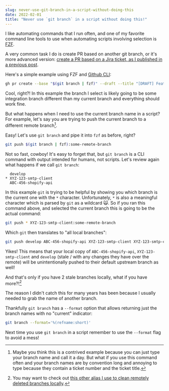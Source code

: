 ```yaml
---
slug: never-use-git-branch-in-a-script-without-doing-this
date: 2022-02-01
title: "Never use `git branch` in a script without doing this!"
---
```


I like automating commands that I run often, and one of my favorite command line
tools to use when automating scripts involving selection is
[FZF](https://github.com/junegunn/fzf).

A very common task I do is create PR
based on another git branch, or it's more advanced version: [create a PR based on a Jira
ticket, as I published in a previous post](https://doriankarter.com/create-github-prs-from-jira-ticket/).

Here's a simple example using FZF and [Github CLI](https://cli.github.com/):

```bash
gh pr create --base "$(git branch | fzf)" --draft --title "[DRAFT] Feature XYZ"
```

Cool, right?! In this example the branch I select is likely going to be some
integration branch different than my current branch and everything should work
fine.

But what happens when I need to use the current branch name in a script?
For example, let's say you are trying to push the current branch to a different remote branch[^1].

Easy! Let's use `git branch` and pipe it into `fzf` as before, right?

```bash
git push $(git branch | fzf):some-remote-branch
```

Not so fast, cowboy! It's easy to forget that, but `git branch` is a CLI command
with output intended for humans, not scripts. Let's review again what happens if
we call `git branch`:

```
  develop
* XYZ-123-smtp-client
  ABC-456-shopify-api
```

In this example `git` is trying to be helpful by showing you which branch is the
current one with the `*` character. Unfortunately, `*` is also a meaningful
character which is parsed by `git` as a wildcard 🙀. So if you ran this command
above, and selected the current branch this is going to be the actual command:

```bash
git push * XYZ-123-smtp-client:some-remote-branch
```

Which `git` then translates to "all local branches":

```bash
git push develop ABC-456-shopify-api XYZ-123-smtp-client XYZ-123-smtp-client:some-remote-branch
```

Yikes! This means that your local copy of `ABC-456-shopify-api`,
`XYZ-123-smtp-client` and `develop` (stale / with any changes they have over the
remote) will be unintentionally pushed to their default upstream branch as well!

And that's only if you have 2 stale branches locally, what if you have
more?![^2]

The reason I didn't catch this for many years has been because I usually needed
to grab the name of another branch.

Thankfully `git branch` has a `--format` option that allows returning just the
branch names with no "current" indicator:

```bash
git branch --format='%(refname:short)'
```

Next time you use `git branch` in a script remember to use the `--format` flag to
avoid a mess!

[^1]: Maybe you think this is a contrived example because you can just type your
      branch name and call it a day. But what if you use this command often and
      your branch names are by convention long and annoying to type because they
      contain a ticket number and the ticket title.

[^2]: You may want to check out [this other alias I use to clean remotely deleted
      branches locally](https://github.com/dkarter/dotfiles/blob/1862e076e0e3383aa5dad939c4b205f39a19175b/aliases#L94).
